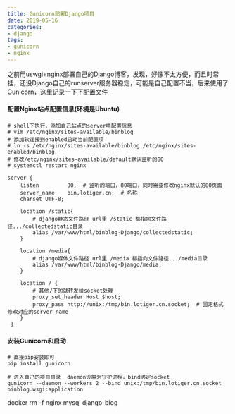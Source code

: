 ```yaml
---
title: Gunicorn部署Django项目
date: 2019-05-16
categories:
- django
tags:
- gunicorn
- nginx
---
```


之前用uswgi+nginx部署自己的Django博客，发现，好像不太方便，而且时常挂，还没Django自己的runserver服务器稳定，可能是自己配置不当，后来使用了Gunicorn，这里记录一下下配置文件



#### 配置Nginx站点配置信息(环境是Ubuntu)

```nginx
# shell下执行，添加自己站点的server块配置信息
# vim /etc/nginx/sites-available/binblog
# 添加软连接到enabled启动当前配置项
# ln -s /etc/nginx/sites-available/binblog /etc/nginx/sites-enabled/binblog
# 修改/etc/nginx/sites-available/default默认监听的80
# systemctl restart nginx

server {
    listen         80;  # 监听的端口，80端口，同时需要修改nginx默认的80页面
    server_name    bin.lotiger.cn;  # 名称
    charset UTF-8;

    location /static{
        # django静态文件路径 url里 /static 都指向文件路径.../collectedstatic目录
        alias /var/www/html/binblog-Django/collectedstatic;
    }
	
	location /media{
        # django媒体文件路径 url里 /media 都指向文件路径.../media目录
		alias /var/www/html/binblog-Django/media;
	}

	location / {
        # 其他/下的就转发给socket处理
		proxy_set_header Host $host;
		proxy_pass http://unix:/tmp/bin.lotiger.cn.socket;  # 固定格式 修改对应的server_name
	}
 }
```



#### 安装Gunicorn和启动

```
# 直接pip安装即可
pip install gunicorn

# 进入自己的项目目录  daemon设置为守护进程，bind绑定socket
gunicorn --daemon --workers 2 --bind unix:/tmp/bin.lotiger.cn.socket binblog.wsgi:application
```

docker rm -f nginx mysql django-blog